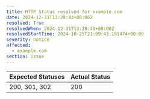 ```yaml
---
title: HTTP Status resolved for example.com
date: 2024-12-31T13:28:43+00:00Z
resolved: True
resolvedWhen: 2024-12-31T13:28:43+00:00Z
resolvedStartTime: 2024-10-25T21:09:43.191474+00:00
severity: notice
affected:
  - example.com
section: issue
---
```


| Expected Statuses | Actual Status  |
|-------------------|----------------|
| 200, 301, 302 | 200 |
